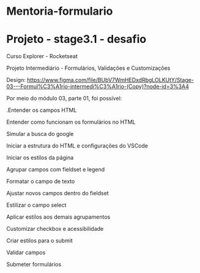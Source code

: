 # Mentoria-formulario
# Projeto - stage3.1 - desafio

Curso Explorer - Rocketseat

Projeto Intermediário - Formulários, Validações e Customizações

Design: https://www.figma.com/file/BUbV7WmHEDxdRbgLOLKUtY/Stage-03---Formul%C3%A1rio-intermedi%C3%A1rio-(Copy)?node-id=3%3A4

Por meio do módulo 03, parte 01, foi possível:

.Entender os campos HTML

Entender como funcionam os formulários no HTML

Simular a busca do google

Iniciar a estrutura do HTML e configurações do VSCode

Iniciar os estilos da página

Agrupar campos com fieldset e legend

Formatar o campo de texto

Ajustar novos campos dentro do fieldset

Estilizar o campo select

Aplicar estilos aos demais agrupamentos

Customizar checkbox e acessibilidade

Criar estilos para o submit

Validar campos

Submeter formulários
